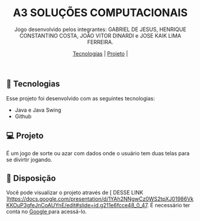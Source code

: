 <h1 align="center"> A3 SOLUÇÕES COMPUTACIONAIS </h1>

<p align="center">
Jogo desenvolvido pelos integrantes: GABRIEL DE JESUS, HENRIQUE CONSTANTINO COSTA, JOÃO VITOR DINARDI e JOSE KAIK LIMA FERREIRA.
</p>

<p align="center">
  <a href="#-tecnologias">Tecnologias</a>     |    
  <a href="#-projeto">Projeto</a>     |   
</p>

<br>

## 🚀 Tecnologias

Esse projeto foi desenvolvido com as seguintes tecnologias:

- Java e Java Swing
- Github

## 💻 Projeto

É um jogo de sorte ou azar com dados onde o usuário tem duas telas para se divirtir jogando.

## 🔖 Disposição

Você pode visualizar o projeto através de [ DESSE LINK ]https://docs.google.com/presentation/d/1YAh2NNgwCz0WS2tpXJ01986VkKKOuP3gfeJnCoAUYnE/edit#slide=id.g211e6fcce48_0_47. É necessário ter conta no [ Google ](https://google.com) para acessá-lo.

